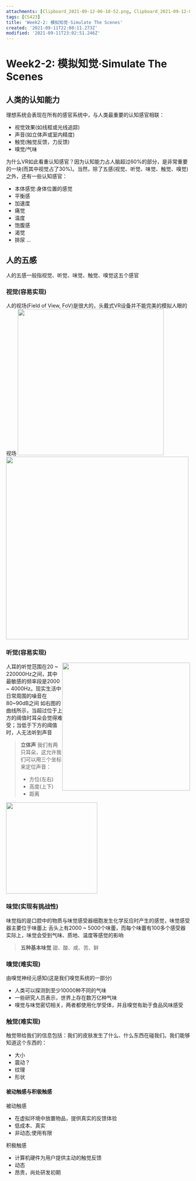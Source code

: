 ```yaml
---
attachments: [Clipboard_2021-09-12-06-18-52.png, Clipboard_2021-09-12-06-21-13.png, Clipboard_2021-09-12-06-26-23.png, Clipboard_2021-09-12-06-26-26.png, Clipboard_2021-09-12-06-31-48.png]
tags: [CS423]
title: 'Week2-2: 模拟知觉·Simulate The Scenes'
created: '2021-09-11T22:08:11.273Z'
modified: '2021-09-11T23:02:51.246Z'
---
```


# Week2-2: 模拟知觉·Simulate The Scenes
## 人类的认知能力
理想系统会表现在所有的感官系统中，与人类最重要的认知感官相联：
- 视觉效果(如线框或光线追踪)
- 声音(如立体声或室内精度)
- 触觉(触觉反馈，力反馈)
- 嗅觉/气味

为什么VR如此看重认知感官？因为认知能力占人脑超过60%的部分，是非常重要的一块(而其中视觉占了30%)。当然，除了五感(视觉、听觉、味觉、触觉、嗅觉)之外，还有一些认知感官：
- 本体感觉:身体位置的感觉
- 平衡感
- 加速度
- 痛觉
- 温度
- 饱腹感
- 渴觉
- 排尿
...

## 人的五感
人的五感一般指视觉、听觉、味觉、触觉、嗅觉这五个感官
### 视觉(容易实现)
人的视场(Field of View, FoV)是很大的，头戴式VR设备并不能完美的模拟人眼的视场
<img src="@attachment/Clipboard_2021-09-12-06-18-52.png" width=400><img src="@attachment/Clipboard_2021-09-12-06-21-13.png" width=500>

### 听觉(容易实现)
<img src="@attachment/Clipboard_2021-09-12-06-26-26.png" width=350 style="float:right">

人耳的听觉范围在20 ~ 220000Hz之间，其中最敏感的频率段是2000 ~ 4000Hz。现实生活中日常周围的噪音在80~90dB之间
如右图的曲线所示，当超过位于上方的阈值时耳朵会觉得难受；当低于下方的阈值时，人无法听到声音
> **立体声**
我们有两只耳朵，这允许我们可以用三个坐标来定位声音：
>- 方位(左右)
>- 高度(上下)
>- 距离
<img src="@attachment/Clipboard_2021-09-12-06-31-48.png" width=250>

### 味觉(实现有挑战性)
味觉指的是口腔中的物质与味觉感受器细胞发生化学反应时产生的感觉，味觉感受器主要位于味蕾上
舌头上有2000 ~ 5000个味蕾，而每个味蕾有100多个感受器
实际上，味觉会受到气味、质地、温度等感觉的影响
> **五种基本味觉**
甜、酸、咸、苦、鲜

### 嗅觉(难实现)
由嗅觉神经元感知(这是我们嗅觉系统的一部分)
- 人类可以探测到至少10000种不同的气味
- 一些研究人员表示，世界上存在数万亿种气味
- 嗅觉与味觉密切相关，两者都使用化学受体，并且嗅觉有助于食品风味感受 

### 触觉(难实现)
触觉带给我们的信息包括：我们的皮肤发生了什么、什么东西在碰我们。我们能够知道这个东西的：
- 大小
- 震动？
- 纹理
- 形状

#### 被动触感与积极触感
被动触感
- 在虚拟环境中放置物品，提供真实的反馈体验
- 低成本、真实
- 非动态;使用有限

积极触感
- 计算机硬件为用户提供主动的触觉反馈
- 动态
- 昂贵，尚处研发初期
